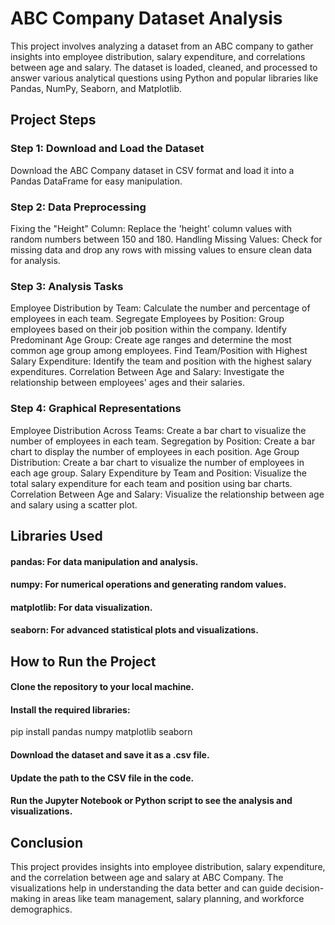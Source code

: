 # ABC Company Dataset Analysis
This project involves analyzing a dataset from an ABC company to gather insights into employee distribution, salary expenditure, and correlations between age and salary. The dataset is loaded, cleaned, and processed to answer various analytical questions using Python and popular libraries like Pandas, NumPy, Seaborn, and Matplotlib.

## Project Steps
### Step 1: Download and Load the Dataset
Download the ABC Company dataset in CSV format and load it into a Pandas DataFrame for easy manipulation.
### Step 2: Data Preprocessing
Fixing the "Height" Column: Replace the 'height' column values with random numbers between 150 and 180.
Handling Missing Values: Check for missing data and drop any rows with missing values to ensure clean data for analysis.
### Step 3: Analysis Tasks
Employee Distribution by Team: Calculate the number and percentage of employees in each team.
Segregate Employees by Position: Group employees based on their job position within the company.
Identify Predominant Age Group: Create age ranges and determine the most common age group among employees.
Find Team/Position with Highest Salary Expenditure: Identify the team and position with the highest salary expenditures.
Correlation Between Age and Salary: Investigate the relationship between employees' ages and their salaries.
### Step 4: Graphical Representations
Employee Distribution Across Teams: Create a bar chart to visualize the number of employees in each team.
Segregation by Position: Create a bar chart to display the number of employees in each position.
Age Group Distribution: Create a bar chart to visualize the number of employees in each age group.
Salary Expenditure by Team and Position: Visualize the total salary expenditure for each team and position using bar charts.
Correlation Between Age and Salary: Visualize the relationship between age and salary using a scatter plot.
## Libraries Used
#### pandas: For data manipulation and analysis.
#### numpy: For numerical operations and generating random values.
#### matplotlib: For data visualization.
#### seaborn: For advanced statistical plots and visualizations.
## How to Run the Project
#### Clone the repository to your local machine.
#### Install the required libraries:

pip install pandas numpy matplotlib seaborn

#### Download the dataset and save it as a .csv file.
#### Update the path to the CSV file in the code.
#### Run the Jupyter Notebook or Python script to see the analysis and visualizations.
## Conclusion
This project provides insights into employee distribution, salary expenditure, and the correlation between age and salary at ABC Company. The visualizations help in understanding the data better and can guide decision-making in areas like team management, salary planning, and workforce demographics.

